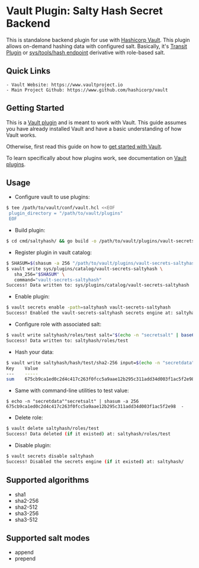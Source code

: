 # Vault Plugin: Salty Hash Secret Backend

This is standalone backend plugin for use with [Hashicorp Vault](https://www.github.com/hashicorp/vault).
This plugin allows on-demand hashing data with configured salt.
Basically, it's [Transit Plugin](https://www.vaultproject.io/docs/secrets/transit)
or [sys/tools/hash endpoint](https://www.vaultproject.io/api-docs/system/tools#hash-data) derivative with role-based salt.

## Quick Links
    - Vault Website: https://www.vaultproject.io
    - Main Project Github: https://www.github.com/hashicorp/vault

## Getting Started

This is a [Vault plugin](https://www.vaultproject.io/docs/internals/plugins.html)
and is meant to work with Vault. This guide assumes you have already installed Vault
and have a basic understanding of how Vault works.

Otherwise, first read this guide on how to [get started with Vault](https://www.vaultproject.io/intro/getting-started/install.html).

To learn specifically about how plugins work, see documentation on [Vault plugins](https://www.vaultproject.io/docs/internals/plugins.html).

## Usage

* Configure vault to use plugins:
```sh
$ tee /path/to/vault/conf/vault.hcl <<EOF
 plugin_directory = "/path/to/vault/plugins"
 EOF
```

* Build plugin:
```sh
$ cd cmd/saltyhash/ && go build -o /path/to/vault/plugins/vault-secrets-saltyhash
```

* Register plugin in vault catalog:
```sh
$ SHASUM=$(shasum -a 256 "/path/to/vault/plugins/vault-secrets-saltyhash" | cut -d " " -f1)
$ vault write sys/plugins/catalog/vault-secrets-saltyhash \
   sha_256="$SHASUM" \
   command="vault-secrets-saltyhash"
Success! Data written to: sys/plugins/catalog/vault-secrets-saltyhash
```

* Enable plugin:
```sh
$ vault secrets enable -path=saltyhash vault-secrets-saltyhash
Success! Enabled the vault-secrets-saltyhash secrets engine at: saltyhash/
```

* Configure role with associated salt:
```sh
$ vault write saltyhash/roles/test salt="$(echo -n "secretsalt" | base64)" mode="append"
Success! Data written to: saltyhash/roles/test
```

* Hash your data:
```sh
$ vault write saltyhash/hash/test/sha2-256 input=$(echo -n "secretdata" | base64)
Key    Value
---    -----
sum    675cb9ca1ed0c2d4c417c263f0fcc5a9aae12b295c311add34d003f1ac5f2e98
```

* Same with command-line utilities to test value:
```
$ echo -n "secretdata""secretsalt" | shasum -a 256
675cb9ca1ed0c2d4c417c263f0fcc5a9aae12b295c311add34d003f1ac5f2e98  -
```

* Delete role:
```sh
$ vault delete saltyhash/roles/test
Success! Data deleted (if it existed) at: saltyhash/roles/test
```

* Disable plugin:
```sh
$ vault secrets disable saltyhash
Success! Disabled the secrets engine (if it existed) at: saltyhash/
```

## Supported algorithms
* sha1
* sha2-256
* sha2-512
* sha3-256
* sha3-512

## Supported salt modes
* append
* prepend